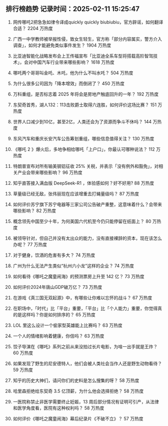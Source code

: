 
## 排行榜趋势 记录时间：2025-02-11 15:25:47
  
  1. 网传哪吒2把急急如律令译成quickly quickly biubiubiu，官方辟谣，如何翻译合适？ 2204 万热度
    
  2. 广西一中学教师被举报性侵，致女生轻生，官方称「部分内容属实，警方介入调查」，如何才能避免类似事件发生？ 1904 万热度
    
  3. 比亚迪智能化战略发布会上王传福宣布「比亚迪全系车型将搭载高阶智驾技术」，会对中国汽车行业带来哪些影响？ 1618 万热度
    
  4. 哪吒两个哥哥叫金吒、木吒，他为什么不叫水吒？ 504 万热度
    
  5. 为什么很多公司因为「降本增效」而倒闭了？ 450 万热度
    
  6. 万科重组，是否标志着 2025 年将会是房地产触底回升的一年？ 192 万热度
    
  7. 东契奇首秀，湖人132：113击败爵士取得六连胜，如何评价这场比赛？ 151 万热度
    
  8. 世界人口减少到10亿，甚至2亿，人类还会为了资源而争斗不休吗？ 144 万热度
    
  9. 东风汽车和重庆长安汽车公告筹划重组，哪些信息值得关注？ 130 万热度
    
  10. 《哪吒 2 》爆火后，多地争相给哪吒「上户口」，你最认可哪种说法？ 112 万热度
    
  11. 特朗普宣布对所有输美钢铝征收 25% 关税，并表示「没有例外和豁免」，对相关产业会带来哪些影响？ 96 万热度
    
  12. 知乎直答接入满血版 DeepSeek-R1 ，体验感如何？好不好用? 88 万热度
    
  13. 草量级已经无敌，张伟丽现在应该增重去打蝇量级吗？ 87 万热度
    
  14. 如何评价苏宁旗下苏宁电器等三家公司公告破产重整，这意味着什么？会带来哪些影响？ 82 万热度
    
  15. 概念领先中国至少十年，为何美国六代机至今仍只能停留在纸面上？ 80 万热度
    
  16. 被领导针对，但自己并没有太出众的能力，没有直接裸辞的资本，现在该怎么办呢？ 77 万热度
    
  17. 对于健身，饮酒的危害有多大？ 74 万热度
    
  18. 广州为什么无法产生类似“杭州六小龙”这样的企业？ 74 万热度
    
  19. 如何看待《哪吒之魔童闹海》的预测票房上升至 142 亿？ 73 万热度
    
  20. 如何评价2024年唐山GDP破万亿？ 73 万热度
    
  21. 在游戏《真三国无双起源》中，有哪些让你难以忘怀的战斗？ 67 万热度
    
  22. 在职场中，「时代」比「平台」重要，「平台」比「个人能力」重要，你觉得真的是这样吗？你是如何排序的？ 65 万热度
    
  23. LOL 里这么设计一个偷家型英雄能上比赛吗？ 63 万热度
    
  24. 一个人的情绪影响着健康，你信吗？ 63 万热度
    
  25. 饺子导演在《哪吒》系列之前从来没拍过长片电影，为啥一出手就是王炸？ 60 万热度
    
  26. 如果发现了野生的尼安德特人，他们会被人类社会当作人还是野生动物看待？ 59 万热度
    
  27. 知乎的历史大神们，请问你们的史料是怎么搜集的呀？ 58 万热度
    
  28. 哈里森拒绝给东契奇 3.5 亿顶薪，为什么他会选择拒绝？ 58 万热度
    
  29. 一医院称禁止非医学需要终止妊娠，13 周后部分情况有证明可引产，从法律和医学角度看，医院有这种权利吗？ 58 万热度
    
  30. 如何评价《哪吒之魔童闹海》幕后纪录片《不破不立》？ 57 万热度
    